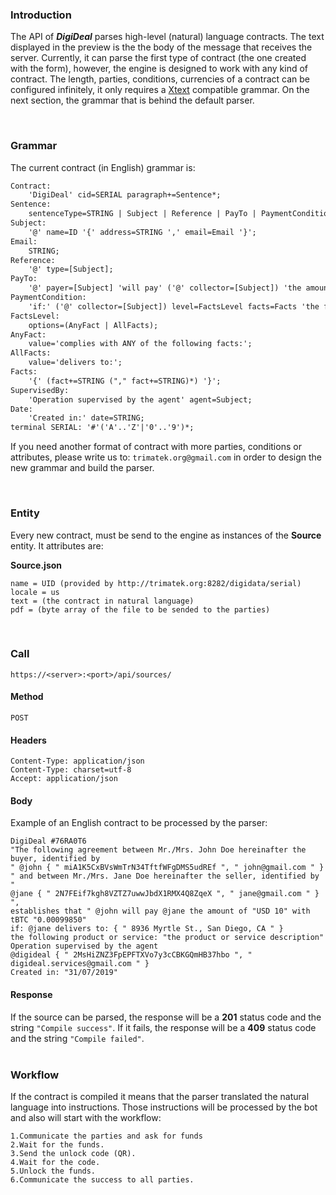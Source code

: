 
### Introduction
The API of **_DigiDeal_** parses high-level (natural) language contracts. The text displayed in the preview is the the body of the message that receives the server.
Currently, it can parse the first type of contract (the one created with the form), however, the engine is designed to work with any kind of contract. The length, parties, conditions, currencies of a contract can be configured infinitely, it only requires a [Xtext] compatible grammar. On the next section, the grammar that is behind the default parser.

&nbsp;
### Grammar
The current contract (in English) grammar is:
```html
Contract:
	'DigiDeal' cid=SERIAL paragraph+=Sentence*;
Sentence:
	sentenceType=STRING | Subject | Reference | PayTo | PaymentCondition | SupervisedBy | Date;
Subject:
	'@' name=ID '{' address=STRING ',' email=Email '}';
Email:
	STRING;
Reference:
	'@' type=[Subject];
PayTo:
	'@' payer=[Subject] 'will pay' ('@' collector=[Subject]) 'the amount of' quantity=STRING 'with tBTC' btc=STRING;
PaymentCondition:
	'if:' ('@' collector=[Subject]) level=FactsLevel facts=Facts 'the following product or service:' description=STRING ;
FactsLevel:
	options=(AnyFact | AllFacts);
AnyFact:
	value='complies with ANY of the following facts:';
AllFacts:
	value='delivers to:';
Facts:
	'{' (fact+=STRING ("," fact+=STRING)*) '}';
SupervisedBy:
	'Operation supervised by the agent' agent=Subject;
Date:
	'Created in:' date=STRING;
terminal SERIAL: '#'('A'..'Z'|'0'..'9')*;
```

If you need another format of contract with more parties, conditions or attributes, please write us to: `trimatek.org@gmail.com` in order to design the new grammar and build the parser.

&nbsp;&nbsp;
### Entity
Every new contract, must be send to the engine as instances of the **Source** entity. It attributes are:

<b>Source.json</b>
```
name = UID (provided by http://trimatek.org:8282/digidata/serial)
locale = us
text = (the contract in natural language)
pdf = (byte array of the file to be sended to the parties)
```
&nbsp;

### Call
```
https://<server>:<port>/api/sources/
```

#### Method
```
POST
```

#### Headers
```
Content-Type: application/json
Content-Type: charset=utf-8
Accept: application/json
```

#### Body
Example of an English contract to be processed by the parser:
```
DigiDeal #76RA0T6 
"The following agreement between Mr./Mrs. John Doe hereinafter the buyer, identified by 
" @john { " miA1K5CxBVsWmTrN34TftfWFgDMS5udREf ", " john@gmail.com " } 
" and between Mr./Mrs. Jane Doe hereinafter the seller, identified by " 
@jane { " 2N7FEif7kgh8VZTZ7uwwJbdX1RMX4Q8ZqeX ", " jane@gmail.com " } ",
establishes that " @john will pay @jane the amount of "USD 10" with tBTC "0.00099850" 
if: @jane delivers to: { " 8936 Myrtle St., San Diego, CA " } 
the following product or service: "the product or service description" 
Operation supervised by the agent 
@digideal { " 2MsHiZNZ3FpEPFTXVo7y3cCBKGQmHB37hbo ", " digideal.services@gmail.com " }
Created in: "31/07/2019" 
```

#### Response
If the source can be parsed, the response will be a **201** status code and the string `"Compile success"`. If it fails, the response will be a **409** status code and the string `"Compile failed"`.
<br />
<br />


### Workflow
If the contract is compiled it means that the parser translated the natural language into instructions. Those instructions will be processed by the bot and also will start with the workflow:
```
1.Communicate the parties and ask for funds
2.Wait for the funds.
3.Send the unlock code (QR).
4.Wait for the code.
5.Unlock the funds.
6.Communicate the success to all parties.
```

[Xtext]:https://www.eclipse.org/Xtext/
